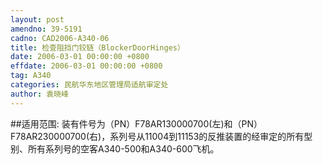 ```yaml
---
layout: post
amendno: 39-5191
cadno: CAD2006-A340-06
title: 检查阻挡门铰链（BlockerDoorHinges）
date: 2006-03-01 00:00:00 +0800
effdate: 2006-03-01 00:00:00 +0800
tag: A340
categories: 民航华东地区管理局适航审定处
author: 袁晓峰
---
```


##适用范围:
装有件号为（PN）F78AR130000700(左)和（PN）F78AR230000700(右)，系列号从11004到11153的反推装置的经审定的所有型别、所有系列号的空客A340-500和A340-600飞机。

